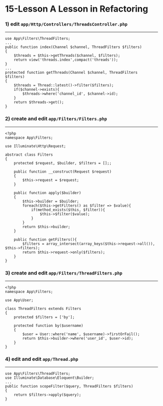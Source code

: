 15-Lesson  A Lesson in Refactoring
===
### 1) edit `app/Http/Controllers/ThreadsController.php`
---
```
use App\Filters\ThreadFilters;
...
public function index(Channel $channel, ThreadFilters $filters)
{
    $threads = $this->getThreads($channel, $filters);
    return view('threads.index',compact('threads'));
}
...
protected function getThreads(Channel $channel, ThreadFilters $filters)
{
    $threads = Thread::latest()->filter($filters);
    if($channel->exists){
        $threads->where('channel_id', $channel->id);
    }
    return $threads->get();
}
```
### 2) create and edit `app/Filters/Filters.php`
---
```
<?php 
namespace App\Filters;

use Illuminate\Http\Request;

abstract class Filters
{
    protected $request, $builder, $filters = [];;

    public function __construct(Request $request)
    {
        $this->request = $request;
    }

    public function apply($builder)
    {
        $this->builder = $builder;
        foreach($this->getFilters() as $filter => $value){
            if(method_exists($this, $filter)){
                $this->$filter($value);
            }
        }
        return $this->builder;
    }

    public function getFilters(){
        $filters = array_intersect(array_keys($this->request->all()), $this->filters);
        return $this->request->only($filters);
    }
}
```
### 3) create and edit `app/Filters/ThreadFilters.php`
---
```
<?php 
namespace App\Filters;

use App\User;

class ThreadFilters extends Filters
{
    protected $filters = ['by'];

    protected function by($username)
    {
        $user = User::where('name', $username)->firstOrFail();
        return $this->builder->where('user_id', $user->id);
    }
}
```
### 4) edit and edit `app/Thread.php`
---
```
use App\Filters\ThreadFilters;
use Illuminate\Database\Eloquent\Builder;
...
public function scopeFilter($query, ThreadFilters $filters)
{
    return $filters->apply($query);
}
```
